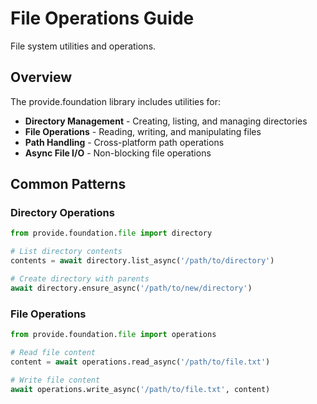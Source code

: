 # File Operations Guide

File system utilities and operations.

## Overview

The provide.foundation library includes utilities for:

- **Directory Management** - Creating, listing, and managing directories
- **File Operations** - Reading, writing, and manipulating files
- **Path Handling** - Cross-platform path operations
- **Async File I/O** - Non-blocking file operations

## Common Patterns

### Directory Operations

```python
from provide.foundation.file import directory

# List directory contents
contents = await directory.list_async('/path/to/directory')

# Create directory with parents
await directory.ensure_async('/path/to/new/directory')
```

### File Operations

```python
from provide.foundation.file import operations

# Read file content
content = await operations.read_async('/path/to/file.txt')

# Write file content
await operations.write_async('/path/to/file.txt', content)
```